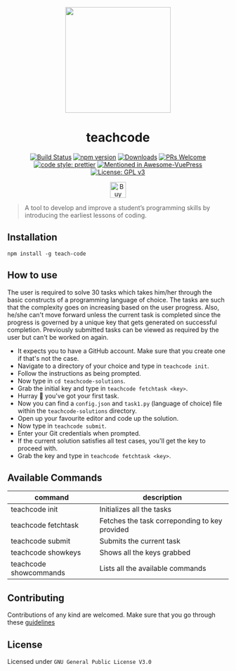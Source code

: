 <p align="center">
  <a href="https://teachcode.madhacks.co"><img src="https://i.imgur.com/BuMZB6C.png" width="240" height="240"></a>
  <h1 align="center">teachcode</h1>
</p>

<p align="center">
	<a href="https://travis-ci.com/madlabsinc/teachcode"><img src="https://travis-ci.com/madlabsinc/teachcode.svg?branch=master" alt="Build Status" /></a>
	<a href="https://www.npmjs.com/package/teach-code"><img src="https://badgen.net/npm/v/teach-code" alt="npm version" /></a>
	<a href="https://www.npmjs.com/package/teach-code"><img src="https://badgen.net/npm/dm/teach-code" alt="Downloads" /></a>
	<a href="https://github.com/madlabsinc/teachcode/pull/new"><img src="https://img.shields.io/badge/PRs%20-welcome-brightgreen.svg" alt="PRs Welcome" /></a>
	<a href="https://github.com/prettier/prettier"><img src="https://img.shields.io/badge/code_style-prettier-ff69b4.svg" alt="code style: prettier" /></a>
	<a href="https://github.com/ulivz/awesome-vuepress"><img src="https://awesome.re/mentioned-badge.svg" alt="Mentioned in Awesome-VuePress" /></a>
	<a href="https://github.com/madlabsinc/teachcode/blob/master/LICENSE"><img src="https://img.shields.io/badge/License-GPLv3-blue.svg" alt="License: GPL v3" /></a>
	
</p>

<p align="center">
	<a href='https://www.buymeacoffee.com/jamesgeorge007' target='_blank'><img height='36' style='border:0px;height:36px;' src='https://bmc-cdn.nyc3.digitaloceanspaces.com/BMC-button-images/custom_images/orange_img.png' border='0' alt='Buy Me a Coffee' /></a>
</p>


> A tool to develop and improve a student’s programming skills by introducing the earliest lessons of coding.

## Installation

`npm install -g teach-code`

## How to use

The user is required to solve 30 tasks which takes him/her through the basic constructs of a programming language of choice. The tasks are such that the complexity goes on increasing based on the user progress. Also, he/she can't move forward unless the current task is completed since the progress is governed by a unique key that gets generated on successful completion. Previously submitted tasks can be viewed as required by the user but can't be worked on again.

- It expects you to have a GitHub account. Make sure that you create one if that's not the case.
- Navigate to a directory of your choice and type in `teachcode init`.
- Follow the instructions as being prompted.
- Now type in `cd teachcode-solutions`.
- Grab the initial key and type in `teachcode fetchtask <key>`.
- Hurray :tada: you've got your first task.
- Now you can find a `config.json` and `task1.py` (language of choice) file within the `teachcode-solutions` directory.
- Open up your favourite editor and code up the solution.
- Now type in `teachcode submit`.
- Enter your Git credentials when prompted.
- If the current solution satisfies all test cases, you'll get the key to proceed with.
- Grab the key and type in `teachcode fetchtask <key>`.

## Available Commands

| command | description |                                                                                                
| -------------- |  ---------------- |
| teachcode init | Initializes all the tasks |
| teachcode fetchtask <key> | Fetches the task correponding to key provided |
| teachcode submit | Submits the current task |
| teachcode showkeys | Shows all the keys grabbed |
| teachcode showcommands | Lists all the available commands |

## Contributing

Contributions of any kind are welcomed. Make sure that you go through these [guidelines](https://teachcode.madhacks.co/guide/contributing.html#guidelines)

## License

Licensed under `GNU General Public License V3.0`
